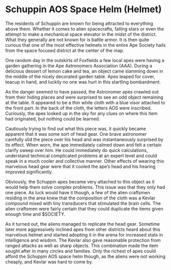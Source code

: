 # Schuppin AOS Space Helm (Helmet)

The residents of Schuppin are known for being attracted to everything above them. Whether it comes to alien spacecrafts, falling stars or even the attempt to make a mechanical space elevator in the midst of the district. What they generally are not known for is battle armor. It is then quite curious that one of the most effective helmets in the entire Ape Society hails from the space focused district at the center of the map.

One random day in the outskirts of Foxfields a few local apes were having a garden gathering in the Ape Astronomers Association (AAA). During a delicious dessert of lemon cake and tea, an object came slamming down in the middle of the nicely decorated garden table. Apes leaped for cover, teacup in hand, and luckily no one was hurt in this startling bombardment.

As the danger seemed to have passed, the Astronomer apes crawled out from their hiding places and were surprised to see an odd object remaining at the table. It appeared to be a thin white cloth with a blue visor attached to the front part. In the back of the cloth, the letters AOS were inscribed. Curiously, the apes looked up in the sky for any clues on where this item had originated, but nothing could be learned.

Cautiously trying to find out what this piece was, it quickly became apparent that it was some sort of head gear. One brave astronomer carefully slid the piece over his head and was instantaneously surprised by its effect. When worn, the ape immediately calmed down and felt a certain clarify sweep over him. He could immediately do quick calculations, understand technical complicated problems at an expert level and could speak in a much cooler and collective manner. Other effects of wearing this marvelous head gear were that it cooled the ape’s head and his hearing improved significantly.

Obviously, the Schuppin apes became very attached to this object as it would help them solve complex problems. This issue was that they only had one piece. As luck would have it though, a few of the alien craftsmen residing in the area knew that the composition of the cloth was a Kevlar compound mixed with tiny transducers that stimulated the brain cells. The alien craftsmen were fairly certain that they could duplicate the items given enough time and $SOCIETY.

As it turned out, the aliens managed to replicate the head gear. Sometime later more aggressively inclined apes from other districts heard about this marvelous helmet and started adopting it in the arena for increased stats in intelligence and wisdom. The Kevlar also gave reasonable protection from ranged attacks as well as sharp objects. This combination made the item sought after in many circles and families. Only the richest of apes could afford the Schuppin AOS space helm though, as the aliens were not working cheaply, and Kevlar was hard to come by.
